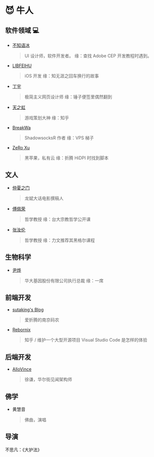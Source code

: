 # 😈 牛人

## 软件领域 💻
- [不知语冰](http://nullice.com/about/) 
  > UI 设计师，软件开发者。
  > 缘：查找 Adobe CEP 开发教程时遇到。
- [LIBFEIHU](http://feihu.me/about/)
  > iOS 开发
  > 缘：知无涯之回车换行的故事
- [丁宇](http://dingyu.me/)
	> 极简主义网页设计师
	> 缘：锤子便签里偶然翻到
- [天之虹](http://blog.sina.com.cn/u/1224467617)
	> 游戏策划大神
	> 缘：知乎
- [BreakWa](https://breakwa11.blogspot.ca/search/label/GFW)
	> ShadowsocksR 作者
	> 缘：VPS 梯子
- [ZeRo Xu](https://github.com/xzhih)
	> 黑苹果，私有云
	> 缘：折腾 HiDPI 时找到脚本

## 文人
- [仲夏之门](https://www.douban.com/people/78548715/)
	> 龙斌大话电影撰稿人
- [傅佩荣](https://zh.wikipedia.org/wiki/%E5%82%85%E4%BD%A9%E6%A6%AE)
	> 哲学教授
	> 缘：台大宗教哲学公开课
- [张汝伦](http://baike.baidu.com/item/%E5%BC%A0%E6%B1%9D%E4%BC%A6/4945241)
	> 哲学教授
	> 缘：力文推荐其黑格尔课程

## 生物科学
- [尹烨](http://baike.baidu.com/item/%E5%B0%B9%E7%83%A8)
	> 华大基因股份有限公司执行总裁
	> 缘：一席

## 前端开发
- [sutaking's Blog](http://njfeng.com/#blog)
	> 爱折腾的南京码农
- [Rebornix](https://rebornix.com/)
	> 知乎 / 维护一个大型开源项目 Visual Studio Code 是怎样的体验

## 后端开发
- [AlloVince](https://avnpc.com/pages/about)
	> 徐谦，华尔街见闻架构师

## 佛学
- 黄慧音
	> 佛曲，演唱
	
## 导演
不思凡：《大护法》	
